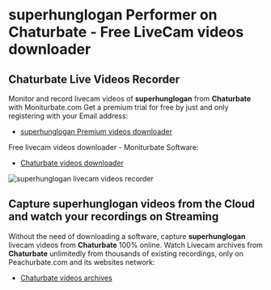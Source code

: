 # superhunglogan Performer on Chaturbate - Free LiveCam videos downloader

## Chaturbate Live Videos Recorder

Monitor and record livecam videos of **superhunglogan** from **Chaturbate** with Moniturbate.com
Get a premium trial for free by just and only registering with your Email address:
* [superhunglogan Premium videos downloader](https://moniturbate.com/request-demo-licence-key.html)

Free livecam videos downloader - Moniturbate Software:
* [Chaturbate videos downloader](https://moniturbate.com/moniturbate-download-software.html)

![superhunglogan livecam videos recorder](https://peachurnet.com/templates/moniturbate-software.png)


## Capture superhunglogan videos from the Cloud and watch your recordings on Streaming

Without the need of downloading a software, capture **superhunglogan** livecam videos from **Chaturbate** 100% online.
Watch Livecam archives from **Chaturbate** unlimitedly from thousands of existing recordings, only on Peachurbate.com and its websites network:
* [Chaturbate videos archives](https://peachurnet.com/)